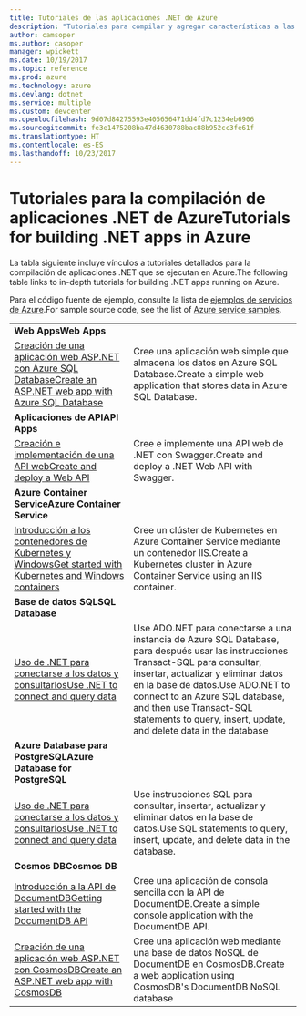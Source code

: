 ```yaml
---
title: Tutoriales de las aplicaciones .NET de Azure
description: "Tutoriales para compilar y agregar características a las aplicaciones .NET web y móviles con servicios de Azure."
author: camsoper
ms.author: casoper
manager: wpickett
ms.date: 10/19/2017
ms.topic: reference
ms.prod: azure
ms.technology: azure
ms.devlang: dotnet
ms.service: multiple
ms.custom: devcenter
ms.openlocfilehash: 9d07d84275593e405656471dd4fd7c1234eb6906
ms.sourcegitcommit: fe3e1475208ba47d4630788bac88b952cc3fe61f
ms.translationtype: HT
ms.contentlocale: es-ES
ms.lasthandoff: 10/23/2017
---
```

# <a name="tutorials-for-building-net-apps-in-azure"></a><span data-ttu-id="9f9f7-103">Tutoriales para la compilación de aplicaciones .NET de Azure</span><span class="sxs-lookup"><span data-stu-id="9f9f7-103">Tutorials for building .NET apps in Azure</span></span>

<span data-ttu-id="9f9f7-104">La tabla siguiente incluye vínculos a tutoriales detallados para la compilación de aplicaciones .NET que se ejecutan en Azure.</span><span class="sxs-lookup"><span data-stu-id="9f9f7-104">The following table links to in-depth tutorials for building .NET apps running on Azure.</span></span>

<span data-ttu-id="9f9f7-105">Para el código fuente de ejemplo, consulte la lista de [ejemplos de servicios de Azure](https://azure.microsoft.com/resources/samples/?platform=dotnet).</span><span class="sxs-lookup"><span data-stu-id="9f9f7-105">For sample source code, see the list of [Azure service samples](https://azure.microsoft.com/resources/samples/?platform=dotnet).</span></span>

| | |
|---|---|
| <span data-ttu-id="9f9f7-106">**Web Apps**</span><span class="sxs-lookup"><span data-stu-id="9f9f7-106">**Web Apps**</span></span>||
| <span data-ttu-id="9f9f7-107">[Creación de una aplicación web ASP.NET con Azure SQL Database][1]</span><span class="sxs-lookup"><span data-stu-id="9f9f7-107">[Create an ASP.NET web app with Azure SQL Database][1]</span></span> | <span data-ttu-id="9f9f7-108">Cree una aplicación web simple que almacena los datos en Azure SQL Database.</span><span class="sxs-lookup"><span data-stu-id="9f9f7-108">Create a simple web application that stores data in Azure SQL Database.</span></span> | 
| <span data-ttu-id="9f9f7-109">**Aplicaciones de API**</span><span class="sxs-lookup"><span data-stu-id="9f9f7-109">**API Apps**</span></span>||
| <span data-ttu-id="9f9f7-110">[Creación e implementación de una API web][3]</span><span class="sxs-lookup"><span data-stu-id="9f9f7-110">[Create and deploy a Web API][3]</span></span> | <span data-ttu-id="9f9f7-111">Cree e implemente una API web de .NET con Swagger.</span><span class="sxs-lookup"><span data-stu-id="9f9f7-111">Create and deploy a .NET Web API with Swagger.</span></span> | 
| <span data-ttu-id="9f9f7-112">**Azure Container Service**</span><span class="sxs-lookup"><span data-stu-id="9f9f7-112">**Azure Container Service**</span></span> ||
| <span data-ttu-id="9f9f7-113">[Introducción a los contenedores de Kubernetes y Windows][4]</span><span class="sxs-lookup"><span data-stu-id="9f9f7-113">[Get started with Kubernetes and Windows containers][4]</span></span> | <span data-ttu-id="9f9f7-114">Cree un clúster de Kubernetes en Azure Container Service mediante un contenedor IIS.</span><span class="sxs-lookup"><span data-stu-id="9f9f7-114">Create a Kubernetes cluster in Azure Container Service using an IIS container.</span></span>
| <span data-ttu-id="9f9f7-115">**Base de datos SQL**</span><span class="sxs-lookup"><span data-stu-id="9f9f7-115">**SQL Database**</span></span> ||
| <span data-ttu-id="9f9f7-116">[Uso de .NET para conectarse a los datos y consultarlos][5]</span><span class="sxs-lookup"><span data-stu-id="9f9f7-116">[Use .NET to connect and query data][5]</span></span> | <span data-ttu-id="9f9f7-117">Use ADO.NET para conectarse a una instancia de Azure SQL Database, para después usar las instrucciones Transact-SQL para consultar, insertar, actualizar y eliminar datos en la base de datos.</span><span class="sxs-lookup"><span data-stu-id="9f9f7-117">Use ADO.NET to connect to an Azure SQL database, and then use Transact-SQL statements to query, insert, update, and delete data in the database</span></span> | 
| <span data-ttu-id="9f9f7-118">**Azure Database para PostgreSQL**</span><span class="sxs-lookup"><span data-stu-id="9f9f7-118">**Azure Database for PostgreSQL**</span></span> ||
| <span data-ttu-id="9f9f7-119">[Uso de .NET para conectarse a los datos y consultarlos][6]</span><span class="sxs-lookup"><span data-stu-id="9f9f7-119">[Use .NET to connect and query data][6]</span></span> | <span data-ttu-id="9f9f7-120">Use instrucciones SQL para consultar, insertar, actualizar y eliminar datos en la base de datos.</span><span class="sxs-lookup"><span data-stu-id="9f9f7-120">Use SQL statements to query, insert, update, and delete data in the database.</span></span> | 
| <span data-ttu-id="9f9f7-121">**Cosmos DB**</span><span class="sxs-lookup"><span data-stu-id="9f9f7-121">**Cosmos DB**</span></span> ||
| <span data-ttu-id="9f9f7-122">[Introducción a la API de DocumentDB][7]</span><span class="sxs-lookup"><span data-stu-id="9f9f7-122">[Getting started with the DocumentDB API][7]</span></span> | <span data-ttu-id="9f9f7-123">Cree una aplicación de consola sencilla con la API de DocumentDB.</span><span class="sxs-lookup"><span data-stu-id="9f9f7-123">Create a simple console application with the DocumentDB API.</span></span> | 
| <span data-ttu-id="9f9f7-124">[Creación de una aplicación web ASP.NET con CosmosDB][8]</span><span class="sxs-lookup"><span data-stu-id="9f9f7-124">[Create an ASP.NET web app with CosmosDB][8]</span></span> | <span data-ttu-id="9f9f7-125">Cree una aplicación web mediante una base de datos NoSQL de DocumentDB en CosmosDB.</span><span class="sxs-lookup"><span data-stu-id="9f9f7-125">Create a web application using CosmosDB's DocumentDB NoSQL database</span></span> | 

[1]: /azure/app-service-web/app-service-web-tutorial-dotnet-sqldatabase
[2]: /azure/documentdb/documentdb-dotnet-application
[3]: /azure/app-service-api/app-service-api-dotnet-get-started
[4]: /azure/container-service/container-service-kubernetes-windows-walkthrough
[5]: /azure/sql-database/sql-database-connect-query-dotnet
[6]: /azure/postgresql/connect-csharp
[7]: /azure/cosmos-db/documentdb-dotnetcore-get-started
[8]: /azure/cosmos-db/documentdb-dotnet-application
